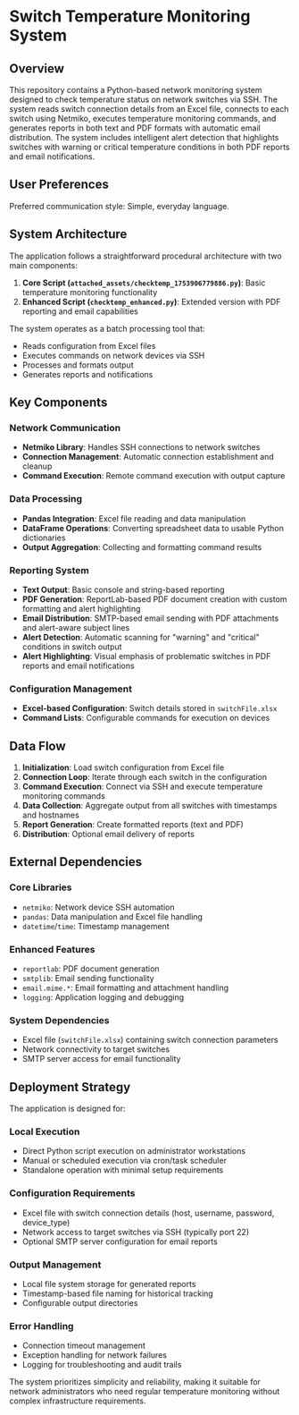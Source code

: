 # Switch Temperature Monitoring System

## Overview

This repository contains a Python-based network monitoring system designed to check temperature status on network switches via SSH. The system reads switch connection details from an Excel file, connects to each switch using Netmiko, executes temperature monitoring commands, and generates reports in both text and PDF formats with automatic email distribution. The system includes intelligent alert detection that highlights switches with warning or critical temperature conditions in both PDF reports and email notifications.

## User Preferences

Preferred communication style: Simple, everyday language.

## System Architecture

The application follows a straightforward procedural architecture with two main components:

1. **Core Script (`attached_assets/checktemp_1753906779886.py`)**: Basic temperature monitoring functionality
2. **Enhanced Script (`checktemp_enhanced.py`)**: Extended version with PDF reporting and email capabilities

The system operates as a batch processing tool that:
- Reads configuration from Excel files
- Executes commands on network devices via SSH
- Processes and formats output
- Generates reports and notifications

## Key Components

### Network Communication
- **Netmiko Library**: Handles SSH connections to network switches
- **Connection Management**: Automatic connection establishment and cleanup
- **Command Execution**: Remote command execution with output capture

### Data Processing
- **Pandas Integration**: Excel file reading and data manipulation
- **DataFrame Operations**: Converting spreadsheet data to usable Python dictionaries
- **Output Aggregation**: Collecting and formatting command results

### Reporting System
- **Text Output**: Basic console and string-based reporting
- **PDF Generation**: ReportLab-based PDF document creation with custom formatting and alert highlighting
- **Email Distribution**: SMTP-based email sending with PDF attachments and alert-aware subject lines
- **Alert Detection**: Automatic scanning for "warning" and "critical" conditions in switch output
- **Alert Highlighting**: Visual emphasis of problematic switches in PDF reports and email notifications

### Configuration Management
- **Excel-based Configuration**: Switch details stored in `switchFile.xlsx`
- **Command Lists**: Configurable commands for execution on devices

## Data Flow

1. **Initialization**: Load switch configuration from Excel file
2. **Connection Loop**: Iterate through each switch in the configuration
3. **Command Execution**: Connect via SSH and execute temperature monitoring commands
4. **Data Collection**: Aggregate output from all switches with timestamps and hostnames
5. **Report Generation**: Create formatted reports (text and PDF)
6. **Distribution**: Optional email delivery of reports

## External Dependencies

### Core Libraries
- `netmiko`: Network device SSH automation
- `pandas`: Data manipulation and Excel file handling
- `datetime`/`time`: Timestamp management

### Enhanced Features
- `reportlab`: PDF document generation
- `smtplib`: Email sending functionality
- `email.mime.*`: Email formatting and attachment handling
- `logging`: Application logging and debugging

### System Dependencies
- Excel file (`switchFile.xlsx`) containing switch connection parameters
- Network connectivity to target switches
- SMTP server access for email functionality

## Deployment Strategy

The application is designed for:

### Local Execution
- Direct Python script execution on administrator workstations
- Manual or scheduled execution via cron/task scheduler
- Standalone operation with minimal setup requirements

### Configuration Requirements
- Excel file with switch connection details (host, username, password, device_type)
- Network access to target switches via SSH (typically port 22)
- Optional SMTP server configuration for email reports

### Output Management
- Local file system storage for generated reports
- Timestamp-based file naming for historical tracking
- Configurable output directories

### Error Handling
- Connection timeout management
- Exception handling for network failures
- Logging for troubleshooting and audit trails

The system prioritizes simplicity and reliability, making it suitable for network administrators who need regular temperature monitoring without complex infrastructure requirements.